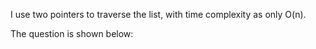 I use two pointers to traverse the list, with time complexity as only O(n).

The question is shown below:

